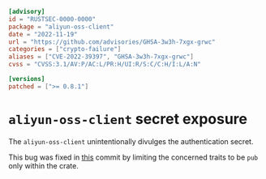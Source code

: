 ```toml
[advisory]
id = "RUSTSEC-0000-0000"
package = "aliyun-oss-client"
date = "2022-11-19"
url = "https://github.com/advisories/GHSA-3w3h-7xgx-grwc"
categories = ["crypto-failure"]
aliases = ["CVE-2022-39397", "GHSA-3w3h-7xgx-grwc"]
cvss = "CVSS:3.1/AV:P/AC:L/PR:H/UI:R/S:C/C:H/I:L/A:N"

[versions]
patched = [">= 0.8.1"]
```

# `aliyun-oss-client` secret exposure

The `aliyun-oss-client` unintentionally divulges the authentication secret.

This bug was fixed in [this](https://github.com/tu6ge/oss-rs/commit/e4553f7d74fce682d802f8fb073943387796df29) commit by limiting the concerned traits to be `pub` only within the crate.
